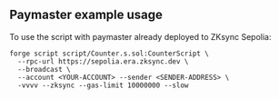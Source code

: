 ## Paymaster example usage


To use the script with paymaster already deployed to ZKsync Sepolia:

```
forge script script/Counter.s.sol:CounterScript \
  --rpc-url https://sepolia.era.zksync.dev \
  --broadcast \
  --account <YOUR-ACCOUNT> --sender <SENDER-ADDRESS> \
  -vvvv --zksync --gas-limit 10000000 --slow
```